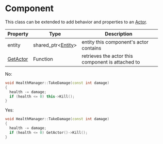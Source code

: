 # Component

This class can be extended to add behavior and properties to an [Actor](Actor.md).

| Property | Type | Description |
|---|---|---|
| entity | shared_ptr<[Entity](Entity.md)\> | entity this component's actor contains |
| [GetActor](Component_GetActor.md) | Function | retrieves the actor this component is attached to |

No:
```c++
void HealthManager::TakeDamage(const int damage)
{
  health -= damage;
  if (health <= 0) this->Kill();
}
```
Yes:
```c++
void HealthManager::TakeDamage(const int damage)
{
  health -= damage;
  if (health <= 0) GetActor()->Kill();
}
```
